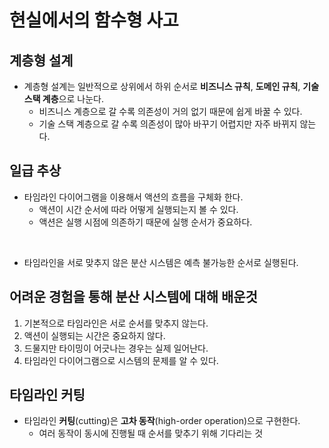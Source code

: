 # 현실에서의 함수형 사고

## 계층형 설계

- 계층형 설계는 일반적으로 상위에서 하위 순서로 **비즈니스 규칙**, **도메인 규칙**, **기술 스택 계층**으로 나눈다.
  - 비즈니스 계층으로 갈 수록 의존성이 거의 없기 때문에 쉽게 바꿀 수 있다.
  - 기술 스택 계층으로 갈 수록 의존성이 많아 바꾸기 어렵지만 자주 바뀌지 않는다.

## 일급 추상

- 타임라인 다이어그램을 이용해서 액션의 흐름을 구체화 한다.
  - 액션이 시간 순서에 따라 어떻게 실행되는지 볼 수 있다.
  - 액션은 실행 시점에 의존하기 때문에 실행 순서가 중요하다.

<br />

- 타임라인을 서로 맞추지 않은 분산 시스템은 예측 불가능한 순서로 실행된다.

## 어려운 경험을 통해 분산 시스템에 대해 배운것

1. 기본적으로 타임라인은 서로 순서를 맞추지 않는다.
2. 액션이 실행되는 시간은 중요하지 않다.
3. 드물지만 타이밍이 어긋나는 경우는 실제 일어난다.
4. 타임라인 다이어그램으로 시스템의 문제를 알 수 있다.

## 타임라인 커팅

- 타임라인 **커팅**(cutting)은 **고차 동작**(high-order operation)으로 구현한다.
  - 여러 동작이 동시에 진행될 때 순서를 맞추기 위해 기다리는 것

